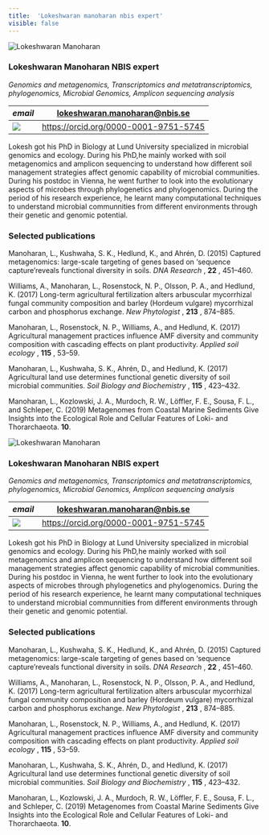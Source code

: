 ```yaml
---
title:  'Lokeshwaran manoharan nbis expert'
visible: false
---
```

    

![Lokeshwaran Manoharan](/assets/img/staff/lokeshwaran-manoharan.jpg)

###  Lokeshwaran Manoharan NBIS expert

_Genomics and metagenomics, Transcriptomics and metatranscriptomics, phylogenomics, Microbial Genomics, Amplicon sequencing analysis_

_email_|  lokeshwaran.manoharan@nbis.se  
---|---  
![](/assets/img/orcid_24x24_bw.png)| <https://orcid.org/0000-0001-9751-5745>  
  


Lokesh got his PhD in Biology at Lund University specialized in microbial genomics and ecology. During his PhD,he mainly worked with soil metagenomics and amplicon sequencing to understand how different soil management strategies affect genomic capability of microbial communities. During his postdoc in Vienna, he went further to look into the evolutionary aspects of microbes through phylogenetics and phylogenomics. During the period of his research experience, he learnt many computational techniques to understand microbial communnities from different environments through their genetic and genomic potential.

###  Selected publications 

Manoharan, L., Kushwaha, S. K., Hedlund, K., and Ahrén, D. (2015) Captured metagenomics: large-scale targeting of genes based on ‘sequence capture’reveals functional diversity in soils. _DNA Research_ , **22** , 451–460.  
  
Williams, A., Manoharan, L., Rosenstock, N. P., Olsson, P. A., and Hedlund, K. (2017) Long-term agricultural fertilization alters arbuscular mycorrhizal fungal community composition and barley (Hordeum vulgare) mycorrhizal carbon and phosphorus exchange. _New Phytologist_ , **213** , 874–885.  
  
Manoharan, L., Rosenstock, N. P., Williams, A., and Hedlund, K. (2017) Agricultural management practices influence AMF diversity and community composition with cascading effects on plant productivity. _Applied soil ecology_ , **115** , 53–59.  
  
Manoharan, L., Kushwaha, S. K., Ahrén, D., and Hedlund, K. (2017) Agricultural land use determines functional genetic diversity of soil microbial communities. _Soil Biology and Biochemistry_ , **115** , 423–432.  
  
Manoharan, L., Kozlowski, J. A., Murdoch, R. W., Löffler, F. E., Sousa, F. L., and Schleper, C. (2019) Metagenomes from Coastal Marine Sediments Give Insights into the Ecological Role and Cellular Features of Loki- and Thorarchaeota. **10**. 

![Lokeshwaran Manoharan](/assets/img/staff/lokeshwaran-manoharan.jpg)

###  Lokeshwaran Manoharan NBIS expert

_Genomics and metagenomics, Transcriptomics and metatranscriptomics, phylogenomics, Microbial Genomics, Amplicon sequencing analysis_

_email_|  lokeshwaran.manoharan@nbis.se  
---|---  
![](/assets/img/orcid_24x24_bw.png)| <https://orcid.org/0000-0001-9751-5745>  
  


Lokesh got his PhD in Biology at Lund University specialized in microbial genomics and ecology. During his PhD,he mainly worked with soil metagenomics and amplicon sequencing to understand how different soil management strategies affect genomic capability of microbial communities. During his postdoc in Vienna, he went further to look into the evolutionary aspects of microbes through phylogenetics and phylogenomics. During the period of his research experience, he learnt many computational techniques to understand microbial communnities from different environments through their genetic and genomic potential.

###  Selected publications 

Manoharan, L., Kushwaha, S. K., Hedlund, K., and Ahrén, D. (2015) Captured metagenomics: large-scale targeting of genes based on ‘sequence capture’reveals functional diversity in soils. _DNA Research_ , **22** , 451–460.  
  
Williams, A., Manoharan, L., Rosenstock, N. P., Olsson, P. A., and Hedlund, K. (2017) Long-term agricultural fertilization alters arbuscular mycorrhizal fungal community composition and barley (Hordeum vulgare) mycorrhizal carbon and phosphorus exchange. _New Phytologist_ , **213** , 874–885.  
  
Manoharan, L., Rosenstock, N. P., Williams, A., and Hedlund, K. (2017) Agricultural management practices influence AMF diversity and community composition with cascading effects on plant productivity. _Applied soil ecology_ , **115** , 53–59.  
  
Manoharan, L., Kushwaha, S. K., Ahrén, D., and Hedlund, K. (2017) Agricultural land use determines functional genetic diversity of soil microbial communities. _Soil Biology and Biochemistry_ , **115** , 423–432.  
  
Manoharan, L., Kozlowski, J. A., Murdoch, R. W., Löffler, F. E., Sousa, F. L., and Schleper, C. (2019) Metagenomes from Coastal Marine Sediments Give Insights into the Ecological Role and Cellular Features of Loki- and Thorarchaeota. **10**. 
